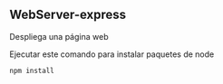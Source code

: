 
## WebServer-express

Despliega una página web 

Ejecutar este comando para instalar paquetes de node
```
npm install
```